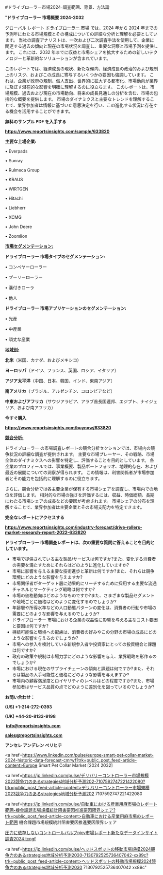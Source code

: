 #ドライブローラー市場2024-調査範囲、背景、方法論

"<strong>ドライブローラー 市場概要 2024-2032</strong>

グローバル レポート <a href=https://www.reportsinsights.com/sample/633820>ドライブローラー 市場</a> では、2024 年から 2024 年までの予測年にわたる市場規模とその構成についての詳細な分析と理解を必要としています。 当社の調査アナリストは、一次および二次調査手法を使用して、企業に関連する過去の傾向と現在の市場状況を調査し、重要な洞察と市場予測を提供します。 これには、2032 年までに収益と市場シェアを拡大​​するための新しいテクノロジーと革新的なソリューションが含まれています。

このレポートでは、経済成長の現状、新たな傾向、経済成長の政治的および規制上のリスク、およびこの成長に寄与するいくつかの要因も強調しています。 これは、企業が政府の規制、個人支出、世界的に拡大する都市化、市場動向が業界に及ぼす潜在的な影響を明確に理解するのに役立ちます。 このレポートは、市場規模、過去および現在の市場動向、将来の成長見通しの分析を含む、市場の包括的な概要を提供します。 市場のダイナミクスと主要なトレンドを理解することで、業界参加者は情報に基づいた意思決定を行い、この進化する状況に存在する機会を活用することができます。

<strong><b>無料のサンプル PDF を入手する</b></strong>

<a href=https://www.reportsinsights.com/sample/633820><strong><u>https://www.reportsinsights.com/sample/633820</u></strong></a>

<strong>主要な上場企業:</strong>

• Everpads

• Sunray

• Rulmeca Group

• KRAUS

• WIRTGEN

• Hitachi

• Liebherr

• XCMG

• John Deere

• Zoomlion

<strong><u>市場セグメンテーション</u></strong><strong><u>:</u></strong>

<strong>ドライブローラー 市場タイプのセグメンテーション:</strong>

• コンベヤーローラー

• プーリーローラー

• 溝付きローラ

• 他人

<strong>ドライブローラー 市場アプリケーションのセグメンテーション:</strong>

• 光産

• 中産業

• 頑丈な産業

<strong><u>地域別</u></strong><strong><u>:</u></strong>

<strong>北米</strong>（米国、カナダ、およびメキシコ）

<strong>ヨーロッパ</strong>（ドイツ、フランス、英国、ロシア、イタリア）

<strong>アジア太平洋</strong>（中国、日本、韓国、インド、東南アジア）

<strong>南アメリカ</strong>（ブラジル、アルゼンチン、コロンビアなど）

<strong>中東およびアフリカ</strong>（サウジアラビア、アラブ首長国連邦、エジプト、ナイジェリア、および南アフリカ）

<strong>今すぐ購入</strong>

<a href=https://www.reportsinsights.com/buynow/633820><strong><u>https://www.reportsinsights.com/buynow/633820</u></strong></a>

<strong><u>競合分析:</u></strong>

ドライブローラー の市場調査レポートの競合分析セクションでは、市場内の競争状況の詳細な調査が提供されます。 主要な市場プレーヤー、その戦略、市場全体のダイナミクスへの影響を特定し、評価することを目的としています。 各企業のプロフィールでは、事業概要、製品ポートフォリオ、地理的存在、および最近の展開についての洞察が得られます。 この情報は、利害関係者が市場参加者とその能力を包括的に理解するのに役立ちます。

さらに、競合分析では各主要企業が保有する市場シェアを調査し、市場内での地位を評価します。 相対的な市場の強さを評価するには、収益、時価総額、長期にわたる市場シェアの成長などの要因が考慮されます。 市場シェアの分布を理解することで、業界参加者は主要企業とその市場支配力を特定できます。

<strong>完全なレポートにアクセスする</strong>

<a href=https://www.reportsinsights.com/industry-forecast/drive-rollers-market-research-report-2022-633820><strong><u><b>https://www.reportsinsights.com/industry-forecast/drive-rollers-market-research-report-2022-633820</b></u></strong></a>

<strong><b>ドライブローラー 市場調査レポートは、次の重要な質問に答えることを目的としています。</b></strong>
<ul>
  <li>市場で提供されている主な製品/サービスは何ですか?また、変化する消費者の需要を満たすためにそれらはどのように進化していますか?</li>
  <li>市場に影響を与える主要な技術進歩と革新は何ですか?また、それらは競争環境にどのような影響を与えますか?</li>
  <li>市場関係者がターゲット層に効果的にリーチするために採用する主要な流通チャネルとマーケティング戦略は何ですか?</li>
  <li>市場の価格動向はどのようなものですか?また、さまざまな製品セグメントや地域ごとに価格はどのように変化するのでしょうか?</li>
  <li>年齢層や所得水準などの人口動態パターンの変化は、消費者の行動や市場の需要にどのような影響を与えるのでしょうか?</li>
  <li>ドライブローラー 市場における企業の収益性に影響を与える主なコスト要因と要因は何ですか?</li>
  <li>持続可能性と環境への配慮は、消費者の好みやこの分野の市場の成長にどのような影響を与えるのでしょうか?</li>
  <li>市場への参入を検討している新規参入者や投資家にとっての投資機会と課題は何ですか?</li>
  <li>政府の政策や規制は市場力学にどのような影響を与え、業界戦略を形作るのでしょうか?</li>
  <li>市場における現在のサプライチェーンの傾向と課題は何ですか?また、それらは製品の入手可能性と価格にどのような影響を与えますか?</li>
  <li>市場内の顧客満足度とロイヤリティのレベルはどの程度ですか?また、市場参加者はサービス品質の点でどのように差別化を図っているのでしょうか?</li>
</ul>
<strong>お問い合わせ：</strong>

<strong>(US) +1-214-272-0393</strong>

<strong>(UK) +44-20-8133-9198</strong>

<strong> </strong><a href=info@reportsinsights.com><strong><u>info@reportsinsights.com</u></strong></a>

<a href=sales@reportsinsights.com><strong><u>sales@reportsinsights.com</u></strong></a>

<strong>アンセレ アンデレン ベリヒテ</strong>

<a href=https://www.linkedin.com/pulse/europe-smart-pet-collar-market-2024-historic-data-forecast-cmrwf?trk=public_post_feed-article-content>Europe Smart Pet Collar Market [2024 2032]</a>

<a href=https://jp.linkedin.com/pulse/デリバリーコントローラー市場規模2023競争力のあるstrategies地域分析予測202-7107592747221422080?trk=public_post_feed-article-content>デリバリーコントローラー市場規模2023競争力のあるstrategies地域分析予測202 7107592747221422080</a>

<a href=https://jp.linkedin.com/pulse/自動車における産業用麻市場のレポート範囲-機会課題市場規模統計阻害要因推進要因限界シェア?trk=public_post_feed-article-content>自動車における産業用麻市場のレポート範囲 機会課題市場規模統計阻害要因推進要因限界シェア</a>

<a href=https://www.linkedin.com/pulse/圧力に依存しないコントロールバルブpicv市場レポート新たなデータインサイト調査2024--tcngf/>圧力に依存しないコントロールバルブpicv市場レポート新たなデータインサイト調査2024  tcngf</a>

<a href=https://jp.linkedin.com/pulse/ヘッドスポットの移動市場規模2024競争力のあるstrategies地域分析予測2030-7130792525736407042-xx89c?trk=public_post_feed-article-content>ヘッドスポットの移動市場規模2024競争力のあるstrategies地域分析予測2030 7130792525736407042 xx89c</a>"
